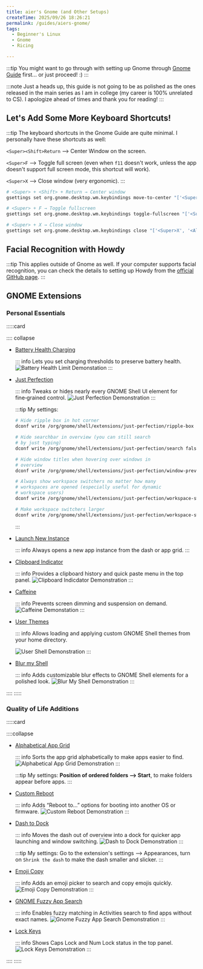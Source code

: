 ```yaml
---
title: aier's Gnome (and Other Setups)
createTime: 2025/09/26 18:26:21
permalink: /guides/aiers-gnome/
tags: 
  - Beginner's Linux
  - Gnome
  - Ricing

---
```


:::tip You might want to go through with setting up Gnome through [Gnome Guide](../notes/linux-guides/gnome.md) first...
or just proceed! :\)
:::

:::note Just a heads up, this guide is not going to be as polished as the ones released in the main series as I am in college (my career is 100% unrelated to CS). I apologize ahead of times and thank you for reading! 
:::

## Let's Add Some More Keyboard Shortcuts! 

:::tip The keyboard shortcuts in the Gnome Guide are quite minimal. I personally have these shortcuts as well: 

`<Super><Shift>Return` --> Center Window on the screen. 

`<Super>F` --> Toggle full screen (even when `f11` doesn't work, unless the app doesn't support full screen mode, this shortcut will work). 

`<Super>X` --> Close window (very ergonomic). 
:::

```bash
# <Super> + <Shift> + Return → Center window
gsettings set org.gnome.desktop.wm.keybindings move-to-center "['<Super><Shift>Return']"

# <Super> + F → Toggle fullscreen
gsettings set org.gnome.desktop.wm.keybindings toggle-fullscreen "['<Super>F']"

# <Super> + X → Close window
gsettings set org.gnome.desktop.wm.keybindings close "['<Super>X', '<Alt>F4']"
```


## Facial Recognition with Howdy 

:::tip This applies outside of Gnome as well. If your computer supports facial recognition, you can check the details to setting up Howdy from the [official GitHub page](https://github.com/boltgolt/howdy?tab=readme-ov-file). 
:::

## GNOME Extensions

### Personal Essentials
:::::card

:::: collapse 

- [Battery Health Charging](https://extensions.gnome.org/extension/5724/battery-health-charging/)

  ::: info Lets you set charging thresholds to preserve battery health.
  ![Battery Health Limit Demonstation](./assets/battery-health-limit-demonstration.png)
  :::

- [Just Perfection](https://extensions.gnome.org/extension/3843/just-perfection/)  

  ::: info Tweaks or hides nearly every GNOME Shell UI element for fine‑grained control.
  ![Just Perfection Demonstration](./assets/blur-my-shell-demonstration.png)
  :::

  :::tip My settings: 
  ```bash
  # Hide ripple box in hot corner
  dconf write /org/gnome/shell/extensions/just-perfection/ripple-box false
  
  # Hide searchbar in overview (you can still search 
  # by just typing)
  dconf write /org/gnome/shell/extensions/just-perfection/search false
  
  # Hide window titles when hovering over windows in 
  # overview
  dconf write /org/gnome/shell/extensions/just-perfection/window-preview-caption false
  
  # Always show workspace switchers no matter how many 
  # workspaces are opened (especially useful for dynamic 
  # workspace users)
  dconf write /org/gnome/shell/extensions/just-perfection/workspace-switcher-should-show true
  
  # Make workspace switchers larger
  dconf write /org/gnome/shell/extensions/just-perfection/workspace-switcher-size 13
  ```
  :::

- [Launch New Instance](https://extensions.gnome.org/extension/600/launch-new-instance/)  

  ::: info
  Always opens a new app instance from the dash or app grid.
  :::

- [Clipboard Indicator](https://extensions.gnome.org/extension/779/clipboard-indicator/)  

  ::: info Provides a clipboard history and quick paste menu in the top panel.
  ![Clipboard Indicdator Demonstration](./assets/clipboard-indicator-demonstation.png)
  :::
  
- [Caffeine](https://extensions.gnome.org/extension/517/caffeine/)  

  ::: info Prevents screen dimming and suspension on demand.
  ![Caffeine Demonstation](./assets/caffeine-demonstation.png)
  :::

- [User Themes](https://extensions.gnome.org/extension/19/user-themes/)  

  ::: info Allows loading and applying custom GNOME Shell themes from your home directory.

  ![User Shell Demonstration](./assets/user-shell-demonstration.png)
  :::

- [Blur my Shell](https://extensions.gnome.org/extension/3193/blur-my-shell/)  

  ::: info Adds customizable blur effects to GNOME Shell elements for a polished look.
  ![Blur My Shell Demonstration](./assets/blur-my-shell-demonstration.png)
  :::

::::
:::::

### Quality of Life Additions
:::::card

::::collapse

- [Alphabetical App Grid](https://extensions.gnome.org/extension/4269/alphabetical-app-grid/)  

  ::: info Sorts the app grid alphabetically to make apps easier to find.
  ![Alphabetical App Grid Demonstration](./assets/alphabetical-app-grid-demonstration.png)
  :::

  :::tip My settings:
  **Position of ordered folders --> Start**, to make folders appear before apps. 
  :::


- [Custom Reboot](https://extensions.gnome.org/extension/5542/custom-reboot/)  

  ::: info Adds “Reboot to…” options for booting into another OS or firmware.
  ![Custom Reboot Demonstration](./assets/custom-reboot-demonstration.png)
  :::

- [Dash to Dock](https://extensions.gnome.org/extension/307/dash-to-dock/)  

  ::: info Moves the dash out of overview into a dock for quicker app launching and window switching.
  ![Dash to Dock Demonstration](./assets/dash-to-dock-demonstration.png)
  :::

  :::tip My settings: 
  Go to the extension's settings --> Appearances, turn on `Shrink the dash` to make the dash smaller and slicker. 
  :::


- [Emoji Copy](https://extensions.gnome.org/extension/6242/emoji-copy/)  

  ::: info Adds an emoji picker to search and copy emojis quickly.
  ![Emoji Copy Demonstration](./assets/emoji-copy-demonstration.png)
  :::

- [GNOME Fuzzy App Search](https://extensions.gnome.org/extension/3956/gnome-fuzzy-app-search/)  

  ::: info Enables fuzzy matching in Activities search to find apps without exact names.
  ![Gnome Fuzzy App Search Demonstration](./assets/gnome-fuzzy-app-search-demonstration.png)
  :::

- [Lock Keys](https://extensions.gnome.org/extension/36/lock-keys/)  

  ::: info Shows Caps Lock and Num Lock status in the top panel.
  ![Lock Keys Demonstration](./assets/lock-keys-demonstration.png)
  :::

::::
:::::
